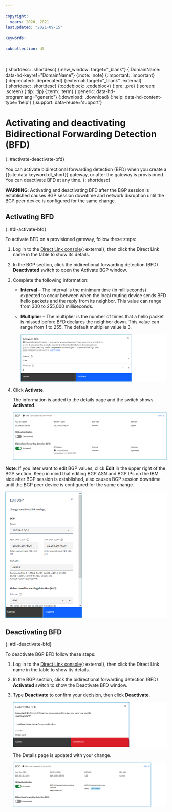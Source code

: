 ```yaml
---

copyright:
  years: 2020, 2021
lastupdated: "2021-09-15"

keywords:

subcollection: dl

---
```


{:shortdesc: .shortdesc}
{:new_window: target="_blank"}
{:DomainName: data-hd-keyref="DomainName"}
{:note: .note}
{:important: .important}
{:deprecated: .deprecated}
{:external: target="_blank" .external}
{:shortdesc: .shortdesc}
{:codeblock: .codeblock}
{:pre: .pre}
{:screen: .screen}
{:tip: .tip}
{:term: .term}
{:generic: data-hd-programlang="generic"}
{:download: .download}
{:help: data-hd-content-type='help'}
{:support: data-reuse='support'}

# Activating and deactivating Bidirectional Forwarding Detection (BFD)
{: #activate-deactivate-bfd}

You can activate bidirectional forwarding detection (BFD) when you create a {{site.data.keyword.dl_short}} gateway, or after the gateway is provisioned. You can deactivate BFD at any time.
{: shortdesc}

   **WARNING**: Activating and deactivating BFD after the BGP session is established causes BGP session downtime and network disruption until the BGP peer device is configured for the same change.

## Activating BFD
{: #dl-activate-bfd}

To activate BFD on a provisioned gateway, follow these steps:
1. Log in to the [Direct Link console](https://cloud.ibm.com/interconnectivity/direct-link){: external}, then click the Direct Link name in the table to show its details.
1. In the BGP section, click the bidirectional forwarding detection (BFD) **Deactivated** switch to open the Activate BGP window.  
1. Complete the following information:
   * **Interval** – The interval is the minimum time (in milliseconds) expected to occur between when the local routing device sends BFD hello packets and the reply from its neighbor. This value can range from 300 to 255,000 milliseconds.
   * **Multiplier** – The multiplier is the number of times that a hello packet is missed before BFD declares the neighbor down. This value can range from 1 to 255. The default multiplier value is 3.

      ![Activate BGP BFD](/images/activate-bfd.png)
1. Click **Activate**.

   The information is added to the details page and the switch shows **Activated**.  

   ![BDF activated](/images/bdf-activated.png)
   
**Note**: If you later want to edit BGP values, click **Edit** in the upper right of the BGP section. Keep in mind that editing BGP ASN and BGP IPs on the IBM side after BGP session is established, also causes BGP session downtime until the BGP peer device is configured for the same change.

![BGP edit side panel](/images/bgp-bfd-edit.png)  

## Deactivating BFD
{: #dl-deactivate-bfd}

To deactivate BGP BFD follow these steps:

1. Log in to the [Direct Link console](https://cloud.ibm.com/interconnectivity/direct-link){: external}, then click the Direct Link name in the table to show its details.
1. In the BGP section, click the bidirectional forwarding detection (BFD) **Activated** switch to show the Deactivate BFD window.
1. Type **Deactivate** to confirm your decision, then click **Deactivate**.

   ![Deactivate BGP BFD](/images/deactivate-bfd.png)
   
   The Details page is updated with your change.

   ![Deactivated BGP BFD](/images/bgp-bfd-deactivated.png)
